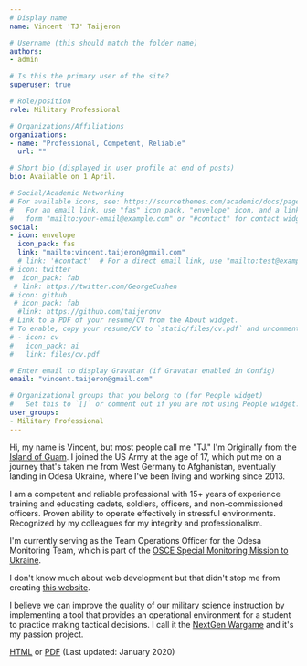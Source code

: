 ```yaml
---
# Display name
name: Vincent 'TJ' Taijeron

# Username (this should match the folder name)
authors:
- admin

# Is this the primary user of the site?
superuser: true

# Role/position
role: Military Professional

# Organizations/Affiliations
organizations:
- name: "Professional, Competent, Reliable"
  url: ""

# Short bio (displayed in user profile at end of posts)
bio: Available on 1 April.

# Social/Academic Networking
# For available icons, see: https://sourcethemes.com/academic/docs/page-builder/#icons
#   For an email link, use "fas" icon pack, "envelope" icon, and a link in the
#   form "mailto:your-email@example.com" or "#contact" for contact widget.
social:
- icon: envelope
  icon_pack: fas
  link: "mailto:vincent.taijeron@gmail.com"
  # link: '#contact'  # For a direct email link, use "mailto:test@example.org".
# icon: twitter
#  icon_pack: fab
 # link: https://twitter.com/GeorgeCushen
# icon: github
 # icon_pack: fab
  #link: https://github.com/taijeronv
# Link to a PDF of your resume/CV from the About widget.
# To enable, copy your resume/CV to `static/files/cv.pdf` and uncomment the lines below.
# - icon: cv
#   icon_pack: ai
#   link: files/cv.pdf

# Enter email to display Gravatar (if Gravatar enabled in Config)
email: "vincent.taijeron@gmail.com"

# Organizational groups that you belong to (for People widget)
#   Set this to `[]` or comment out if you are not using People widget.
user_groups:
- Military Professional
---
```

Hi, my name is Vincent, but most people call me "TJ."  I'm Originally from the [Island of Guam](https://en.wikipedia.org/wiki/Guam).  I joined the US Army at the age of 17, which put me on a journey that's taken me from West Germany to Afghanistan, eventually landing in Odesa Ukraine, where I've been living and working since 2013. 

I am a competent and reliable professional with 15+ years of experience training and educating cadets, soldiers, officers, and non-commissioned officers.  Proven ability to operate effectively in stressful environments.  Recognized by my colleagues for my integrity and professionalism.

I'm currently serving as the Team Operations Officer for the Odesa Monitoring Team, which is part of the [OSCE Special Monitoring Mission to Ukraine](https://www.osce.org/special-monitoring-mission-to-ukraine).

I don't know much about web development but that didn't stop me from creating <a href="post/taijeronv-info">this website</a>.

I believe we can improve the  quality of our military science instruction by implementing a tool that provides an operational environment for a student to practice making tactical decisions.  I call it the [NextGen Wargame](https://www.nextgenwargame.com) and it's my passion project.

[HTML](cv/) or [PDF](files/2020_01_TAIJERONV.pdf) (Last updated: January 2020)